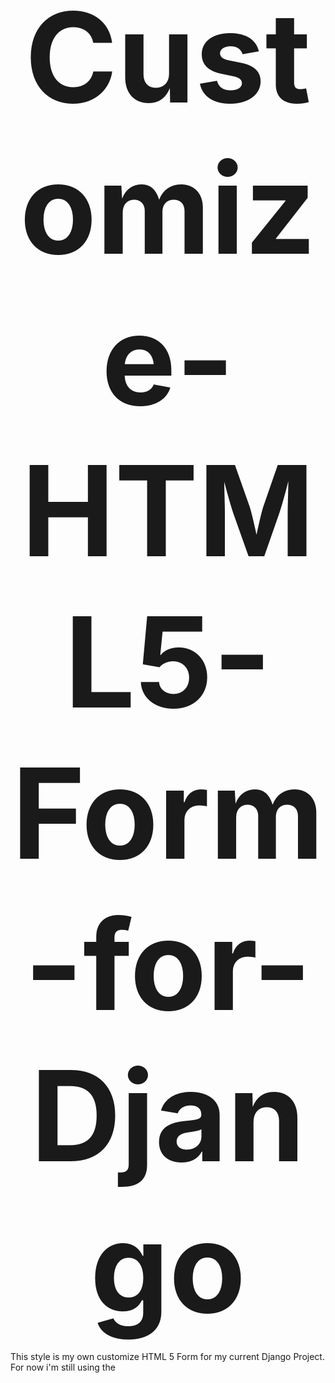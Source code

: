 # Customize-HTML5-Form-for-Django

This style is my own customize HTML 5 Form for my current Django Project. For now i'm still using the <style> tag for the styling.
But in the future, i will make sure to seperate it in an css file for better readibility.

# Using the <style> tag

To use it, you must add the following codes in your html file with the corresponding elements

```
<style>
form {
  margin: 0 auto;
  width: 300px;
  background-color: #EEBB16;
  padding: 10px 25%;
  border: 25px solid #555556;
  border-radius: 20px;
  color: #555556;
  font-family: 'Inconsolata', monospace;
}
h1 {
  font-family: 'Indie Flower', cursive;
  text-align: center;
  font-size: 200px;
  margin: 0 auto;
}
input[type=button], input[type=submit], input[type=reset] {
    background-color: #4CAF50;
    border: none;
    color: white;
    padding: 16px 32px;
    text-decoration: none;
    margin: 4px 2px;
    cursor: pointer;
}
</style>
```
Hope you enjoy it! :)
